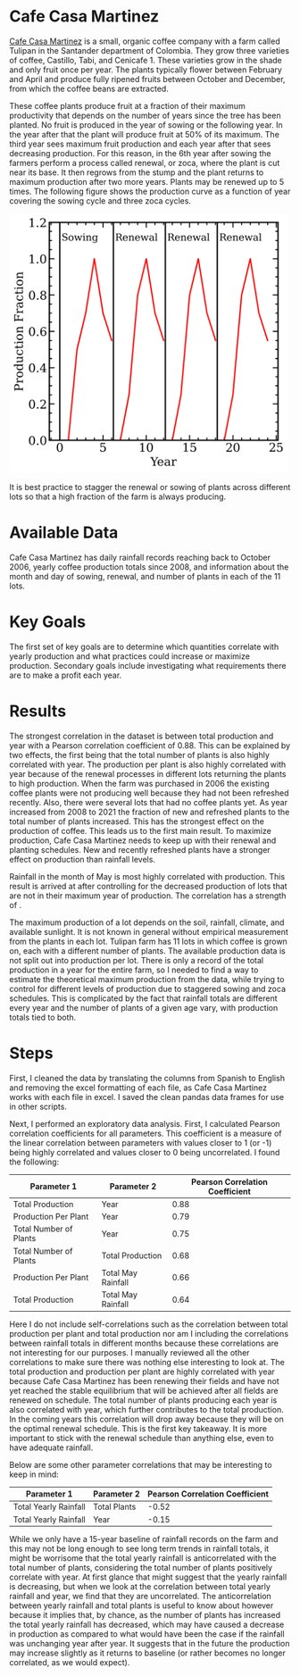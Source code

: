 # Cafe Casa Martinez
[Cafe Casa Martinez](https://www.cafecasamartinez.com/) is a small, organic coffee company with a farm called Tulipan in the Santander department of Colombia. They grow three varieties of coffee, Castillo, Tabi, and Cenicafe 1. These varieties grow in the shade and only fruit once per year. The plants typically flower between February and April and produce fully ripened fruits between October and December, from which the coffee beans are extracted.

These coffee plants produce fruit at a fraction of their maximum productivity that depends on the number of years since the tree has been planted. No fruit is produced in the year of sowing or the following year. In the year after that the plant will produce fruit at 50% of its maximum. The third year sees maximum fruit production and each year after that sees decreasing production. For this reason, in the 6th year after sowing the farmers perform a process called renewal, or zoca, where the plant is cut near its base. It then regrows from the stump and the plant returns to maximum production after two more years. Plants may be renewed up to 5 times. The following figure shows the production curve as a function of year covering the sowing cycle and three zoca cycles.

<img src="https://github.com/pdrew32/Cafe-Casa-Martinez/blob/master/figures/production_fraction_vs_year.png" width="500">

It is best practice to stagger the renewal or sowing of plants across different lots so that a high fraction of the farm is always producing.

# Available Data
Cafe Casa Martinez has daily rainfall records reaching back to October 2006, yearly coffee production totals since 2008, and information about the month and day of sowing, renewal, and number of plants in each of the 11 lots. 

# Key Goals
The first set of key goals are to determine which quantities correlate with yearly production and what practices could increase or maximize production. Secondary goals include investigating what requirements there are to make a profit each year. 

# Results
The strongest correlation in the dataset is between total production and year with a Pearson correlation coefficient of 0.88. This can be explained by two effects, the first being that the total number of plants is also highly correlated with year. The production per plant is also highly correlated with year because of the renewal processes in different lots returning the plants to high production. When the farm was purchased in 2006 the existing coffee plants were not producing well because they had not been refreshed recently. Also, there were several lots that had no coffee plants yet. As year increased from 2008 to 2021 the fraction of new and refreshed plants to the total number of plants increased. This has the strongest effect on the production of coffee. This leads us to the first main result. To maximize production, Cafe Casa Martinez needs to keep up with their renewal and planting schedules. New and recently refreshed plants have a stronger effect on production than rainfall levels.

Rainfall in the month of May is most highly correlated with production. This result is arrived at after controlling for the decreased production of lots that are not in their maximum year of production. The correlation has a strength of .

The maximum production of a lot depends on the soil, rainfall, climate, and available sunlight. It is not known in general without empirical measurement from the plants in each lot. Tulipan farm has 11 lots in which coffee is grown on, each with a different number of plants. The available production data is not split out into production per lot. There is only a record of the total production in a year for the entire farm, so I needed to find a way to estimate the theoretical maximum production from the data, while trying to control for different levels of production due to staggered sowing and zoca schedules. This is complicated by the fact that rainfall totals are different every year and the number of plants of a given age vary, with production totals tied to both.

# Steps
First, I cleaned the data by translating the columns from Spanish to English and removing the excel formatting of each file, as Cafe Casa Martinez works with each file in excel. I saved the clean pandas data frames for use in other scripts. 

Next, I performed an exploratory data analysis. First, I calculated Pearson correlation coefficients for all parameters. This coefficient is a measure of the linear correlation between parameters with values closer to 1 (or -1) being highly correlated and values closer to 0 being uncorrelated. I found the following:

| Parameter 1      | Parameter 2 | Pearson Correlation Coefficient |
| ---------------- | ----------- | ------------------------------- |
|  Total Production  |  Year  |  0.88 |
|  Production Per Plant  |  Year  |  0.79  |
|  Total Number of Plants  |  Year  |  0.75  |
|  Total Number of Plants  |  Total Production  |  0.68  |
|  Production Per Plant  |  Total May Rainfall  |  0.66  |
|  Total Production  |  Total May Rainfall  |  0.64  |

Here I do not include self-correlations such as the correlation between total production per plant and total production nor am I including the correlations between rainfall totals in different months because these correlations are not interesting for our purposes. I manually reviewed all the other correlations to make sure there was nothing else interesting to look at.
The total production and production per plant are highly correlated with year because Cafe Casa Martinez has been renewing their fields and have not yet reached the stable equilibrium that will be achieved after all fields are renewed on schedule. The total number of plants producing each year is also correlated with year, which further contributes to the total production. In the coming years this correlation will drop away because they will be on the optimal renewal schedule. This is the first key takeaway. It is more important to stick with the renewal schedule than anything else, even to have adequate rainfall.

Below are some other parameter correlations that may be interesting to keep in mind:

| Parameter 1      | Parameter 2 | Pearson Correlation Coefficient |
| ---------------- | ----------- | ------------------------------- |
|  Total Yearly Rainfall  |  Total Plants  |  -0.52 |
|  Total Yearly Rainfall  |  Year  |  -0.15  |

While we only have a 15-year baseline of rainfall records on the farm and this may not be long enough to see long term trends in rainfall totals, it might be worrisome that the total yearly rainfall is anticorrelated with the total number of plants, considering the total number of plants positively correlate with year. At first glance that might suggest that the yearly rainfall is decreasing, but when we look at the correlation between total yearly rainfall and year, we find that they are uncorrelated. The anticorrelation between yearly rainfall and total plants is useful to know about however because it implies that, by chance, as the number of plants has increased the total yearly rainfall has decreased, which may have caused a decrease in production as compared to what would have been the case if the rainfall was unchanging year after year. It suggests that in the future the production may increase slightly as it returns to baseline (or rather becomes no longer correlated, as we would expect).

